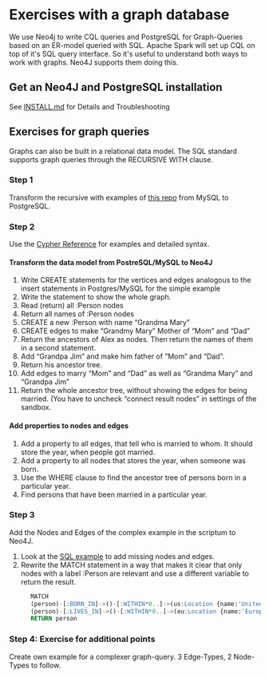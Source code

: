 # Exercises with a graph database

We use Neo4j to write CQL queries and PostgreSQL for Graph-Queries based on an ER-model queried with SQL.
Apache Spark will set up CQL on top of it's SQL query interface. So it's useful to understand both ways to work with graphs.
Neo4J supports them doing this.

## Get an Neo4J and PostgreSQL installation

See [INSTALL.md](https://github.com/Digital-Media/big_data/blob/main/graph/INSTALL.md) for Details and Troubleshooting

## Exercises for graph queries

Graphs can also be built in a relational data model. 
The SQL standard supports graph queries through the RECURSIVE WITH clause.

### Step 1

Transform the recursive with examples of [this repo](https://github.com/Digital-Media/big_data/blob/main/graph/recursive_cte.sql) from MySQL to PostgreSQL. 

### Step 2

Use the [Cypher Reference](https://neo4j.com/docs/cypher-refcard/current/) for examples and detailed syntax.

#### Transform the data model from PostreSQL/MySQL to Neo4J

1.	Write CREATE statements for the vertices and edges analogous to the insert statements in Postgres/MySQL for the simple example
2.	Write the statement to show the whole graph.
3.	Read (return) all :Person nodes
4.	Return all names of :Person nodes
5.	CREATE a new :Person with name “Grandma Mary”
6.	CREATE edges to make “Grandmy Mary” Mother of “Mom” and “Dad”
7.	Return the ancestors of Alex as nodes. Then return the names of them in a second statement.
8.	Add “Grandpa Jim” and make him father of “Mom” and “Dad”.
9.	Return his ancestor tree.
10.	Add edges to marry “Mom” and “Dad” as well as “Grandma Mary” and “Grandpa Jim”
11.	Return the whole ancestor tree, without showing the edges for being married. (You have to uncheck “connect result nodes” in settings of the sandbox.

#### Add properties to nodes and edges
1.	Add a property to all edges, that tell who is married to whom. It should store the year, when people got married.
2.	Add a property to all nodes that stores the year, when someone was born.
3.	Use the WHERE clause to find the ancestor tree of persons born in a particular year.
4.	Find persons that have been married in a particular year.

### Step 3
Add the Nodes and Edges of the complex example in the scriptum to Neo4J.

1.	Look at the [SQL example](https://github.com/Digital-Media/big_data/blob/main/graph/src/recursive_cte.sql) to add missing nodes and edges.
2.	Rewrite the MATCH statement in a way that makes it clear that only nodes with a label :Person are relevant and use a different variable to return the result.
```sql
      MATCH
      (person)-[:BORN_IN]->()-[:WITHIN*0..]->(us:Location {name:'United States'}),
      (person)-[:LIVES_IN]->()-[:WITHIN*0..]->(eu:Location {name:'Europe'})
      RETURN person
```

### Step 4: Exercise for additional points
Create own example for a complexer graph-query. 3 Edge-Types, 2 Node-Types to follow.
